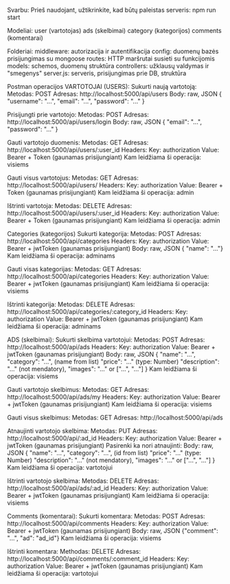 Svarbu:
Prieš naudojant, užtikrinkite, kad būtų paleistas serveris: npm run start

Modeliai:
user (vartotojas)
ads (skelbimai)
category (kategorijos)
comments (komentarai)

Folderiai:
middleware: autorizacija ir autentifikacija
config: duomenų bazės prisijungimas su mongoose
routes: HTTP maršrutai susieti su funkcijomis
models: schemos, duomenų struktūra
controllers: užklausų valdymas ir "smegenys"
server.js: serveris, prisijungimas prie DB, struktūra

Postman operacijos
VARTOTOJAI (USERS):
Sukurti naują vartotoją:
Metodas: POST
Adresas: http://localhost:5000/api/users
Body: raw, JSON { "username": "...", "email": "...", "password": "..." }

Prisijungti prie vartotojo:
Metodas: POST
Adresas: http://localhost:5000/api/users/login
Body: raw, JSON { "email": "...", "password": "..." }

Gauti vartotojo duomenis:
Metodas: GET
Adresas: http://localhost:5000/api/users/:user_id
Headers:
Key: authorization
Value: Bearer + Token (gaunamas prisijungiant)
Kam leidžiama ši operacija: visiems

Gauti visus vartotojus:
Metodas: GET
Adresas: http://localhost:5000/api/users/
Headers:
Key: authorization
Value: Bearer + Token (gaunamas prisijungiant)
Kam leidžiama ši operacija: admin

Ištrinti vartotoja:
Metodas: DELETE
Adresas: http://localhost:5000/api/users/:user_id
Headers:
Key: authorization
Value: Bearer + Token (gaunamas prisijungiant)
Kam leidžiama ši operacija: admin

Categories (kategorijos)
Sukurti kategorija:
Metodas: POST
Adresas: http://localhost:5000/api/categories
Headers:
Key: authorization
Value: Bearer + jwtToken (gaunamas prisijungiant)
Body: raw, JSON { "name": "..."}
Kam leidžiama ši operacija: adminams

Gauti visas kategorijas:
Metodas: GET
Adresas: http://localhost:5000/api/categories
Headers:
Key: authorization
Value: Bearer + jwtToken (gaunamas prisijungiant)
Kam leidžiama ši operacija: visiems

Ištrinti kategorija:
Metodas: DELETE
Adresas: http://localhost:5000/api/categories/:category_id
Headers:
Key: authorization
Value: Bearer + jwtToken (gaunamas prisijungiant)
Kam leidžiama ši operacija: adminams

ADS (skelbimai):
Sukurti skelbima vartotojui:
Metodas: POST
Adresas: http://localhost:5000/api/ads
Headers:
Key: authorization
Value: Bearer + jwtToken (gaunamas prisijungiant)
Body: raw, JSON { "name": "...", "category": "...", (name from list) "price": "..." (type: Number) "description": "..." (not mendatory), "images": "..." or ["...", "..."] }
Kam leidžiama ši operacija: visiems

Gauti vartotojo skelbimus:
Metodas: GET
Adresas: http://localhost:5000/api/ads/my
Headers:
Key: authorization
Value: Bearer + jwtToken (gaunamas prisijungiant)
Kam leidžiama ši operacija: visiems

Gauti visus skelbimus:
Metodas: GET
Adresas: http://localhost:5000/api/ads

Atnaujinti vartotojo skelbima:
Metodas: PUT
Adresas: http://localhost:5000/api/:ad_id
Headers:
Key: authorization
Value: Bearer + jwtToken (gaunamas prisijungiant)
Pasirenki ka nori atnaujinti: Body: raw, JSON { "name": "...", "category": "...", (id from list) "price": "..." (type: Number) "description": "..." (not mendatory), "images": "..." or ["...", "..."] }
Kam leidžiama ši operacija: vartotojui

Ištrinti vartotojo skelbima:
Metodas: DELETE
Adresas: http://localhost:5000/api/ads/:ad_id
Headers:
Key: authorization
Value: Bearer + jwtToken (gaunamas prisijungiant)
Kam leidžiama ši operacija: visiems

Comments (komentarai):
Sukurti komentara:
Metodas: POST
Adresas: http://localhost:5000/api/comments
Headers:
Key: authorization
Value: Bearer + jwtToken (gaunamas prisijungiant)
Body: raw, JSON {"comment": "...", "ad": "ad_id"}
Kam leidžiama ši operacija: visiems

Ištrinti komentara:
Methodas: DELETE
Adresas: http://localhost:5000/api/comments/:comment_id
Headers:
Key: authorization
Value: Bearer + jwtToken (gaunamas prisijungiant)
Kam leidžiama ši operacija: vartotojui